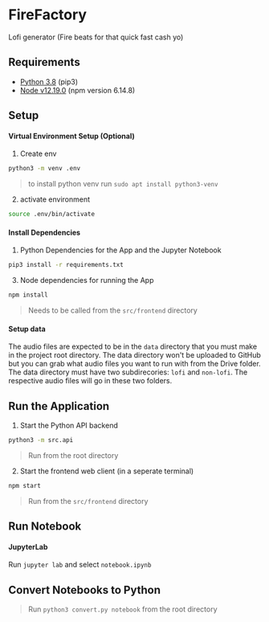 # FireFactory
Lofi generator (Fire beats for that quick fast cash yo)

## Requirements
* [Python 3.8](https://www.python.org/downloads/) (pip3)
* [Node v12.19.0](https://nodejs.org/en/download/) (npm version 6.14.8)

## Setup

#### Virtual Environment Setup (Optional)
 
1) Create env
```sh
python3 -m venv .env
```
> to install python venv run ```sudo apt install python3-venv```

2) activate environment
```sh
source .env/bin/activate
```

#### Install Dependencies
1) Python Dependencies for the App and the Jupyter Notebook
```sh
pip3 install -r requirements.txt
```

3) Node dependencies for running the App
```sh
npm install
```
> Needs to be called from the `src/frontend` directory

#### Setup data
The audio files are expected to be in the `data` directory that you must make in the project root directory. The data directory won't be uploaded to GitHub but you can grab what audio files you want to run with from the Drive folder. The data directory must have two subdirecories: `lofi` and `non-lofi`. The respective audio files will go in these two folders.


## Run the Application
1) Start the Python API backend
```sh
python3 -m src.api
```
> Run from the root directory

2) Start the frontend web client (in a seperate terminal)
```sh
npm start
```
> Run from the `src/frontend` directory

## Run Notebook
#### JupyterLab
Run `jupyter lab` and select `notebook.ipynb`

## Convert Notebooks to Python
> Run `python3 convert.py notebook` from the root directory
